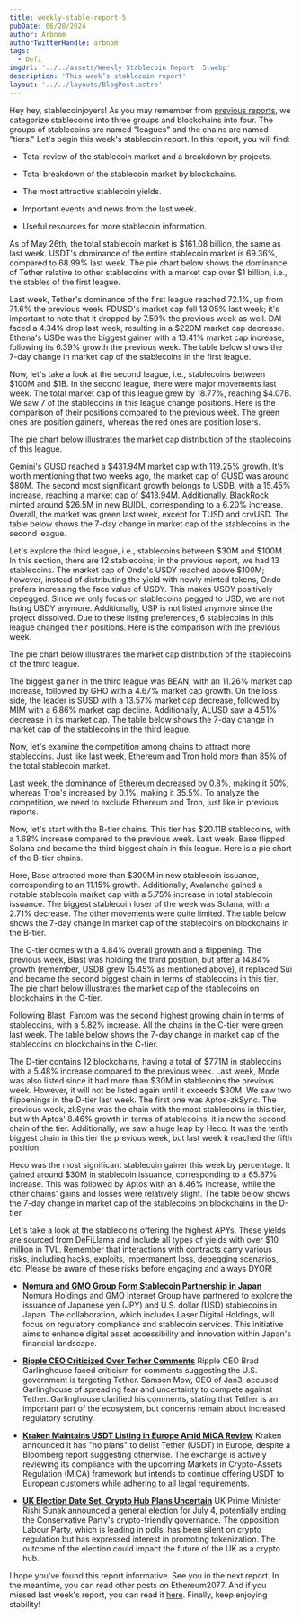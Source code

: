 ```yaml
---
title: weekly-stable-report-5
pubDate: 06/28/2024
author: Arbnom
authorTwitterHandle: arbnom
tags:
  - Defi
imgUrl: '../../assets/Weekly Stablecoin Report  5.webp'
description: 'This week’s stablecoin report'
layout: '../../layouts/BlogPost.astro'
---
```

Hey hey, stablecoinjoyers! As you may remember from [previous reports](https://ethereum2077.substack.com/s/stablecoin-reports), we categorize stablecoins into three groups and blockchains into four. The groups of stablecoins are named "leagues" and the chains are named "tiers." Let's begin this week's stablecoin report. In this report, you will find:

* Total review of the stablecoin market and a breakdown by projects.

* Total breakdown of the stablecoin market by blockchains.

* The most attractive stablecoin yields.

* Important events and news from the last week.

* Useful resources for more stablecoin information.

As of May 26th, the total stablecoin market is $161.08 billion, the same as last week. USDT's dominance of the entire stablecoin market is 69.36%, compared to 68.99% last week. The pie chart below shows the dominance of Tether relative to other stablecoins with a market cap over $1 billion, i.e., the stables of the first league.

Last week, Tether's dominance of the first league reached 72.1%, up from 71.6% the previous week. FDUSD's market cap fell 13.05% last week; it's important to note that it dropped by 7.59% the previous week as well. DAI faced a 4.34% drop last week, resulting in a $220M market cap decrease. Ethena's USDe was the biggest gainer with a 13.41% market cap increase, following its 6.39% growth the previous week. The table below shows the 7-day change in market cap of the stablecoins in the first league.

Now, let's take a look at the second league, i.e., stablecoins between $100M and $1B. In the second league, there were major movements last week. The total market cap of this league grew by 18.77%, reaching $4.07B. We saw 7 of the stablecoins in this league change positions. Here is the comparison of their positions compared to the previous week. The green ones are position gainers, whereas the red ones are position losers.

The pie chart below illustrates the market cap distribution of the stablecoins of this league.

Gemini's GUSD reached a $431.94M market cap with 119.25% growth. It's worth mentioning that two weeks ago, the market cap of GUSD was around $80M. The second most significant growth belongs to USDB, with a 15.45% increase, reaching a market cap of $413.94M. Additionally, BlackRock minted around $26.5M in new BUIDL, corresponding to a 6.20% increase. Overall, the market was green last week, except for TUSD and crvUSD. The table below shows the 7-day change in market cap of the stablecoins in the second league.

Let's explore the third league, i.e., stablecoins between $30M and $100M. In this section, there are 12 stablecoins; in the previous report, we had 13 stablecoins. The market cap of Ondo's USDY reached above $100M; however, instead of distributing the yield with newly minted tokens, Ondo prefers increasing the face value of USDY. This makes USDY positively depegged. Since we only focus on stablecoins pegged to USD, we are not listing USDY anymore. Additionally, USP is not listed anymore since the project dissolved. Due to these listing preferences, 6 stablecoins in this league changed their positions. Here is the comparison with the previous week.

The pie chart below illustrates the market cap distribution of the stablecoins of the third league.

The biggest gainer in the third league was BEAN, with an 11.26% market cap increase, followed by GHO with a 4.67% market cap growth. On the loss side, the leader is SUSD with a 13.57% market cap decrease, followed by MIM with a 6.86% market cap decline. Additionally, ALUSD saw a 4.51% decrease in its market cap. The table below shows the 7-day change in market cap of the stablecoins in the third league.

Now, let's examine the competition among chains to attract more stablecoins. Just like last week, Ethereum and Tron hold more than 85% of the total stablecoin market.

Last week, the dominance of Ethereum decreased by 0.8%, making it 50%, whereas Tron's increased by 0.1%, making it 35.5%. To analyze the competition, we need to exclude Ethereum and Tron, just like in previous reports.

Now, let's start with the B-tier chains. This tier has $20.11B stablecoins, with a 1.68% increase compared to the previous week. Last week, Base flipped Solana and became the third biggest chain in this league. Here is a pie chart of the B-tier chains.

Here, Base attracted more than $300M in new stablecoin issuance, corresponding to an 11.15% growth. Additionally, Avalanche gained a notable stablecoin market cap with a 5.75% increase in total stablecoin issuance. The biggest stablecoin loser of the week was Solana, with a 2.71% decrease. The other movements were quite limited. The table below shows the 7-day change in market cap of the stablecoins on blockchains in the B-tier.

The C-tier comes with a 4.84% overall growth and a flippening. The previous week, Blast was holding the third position, but after a 14.84% growth (remember, USDB grew 15.45% as mentioned above), it replaced Sui and became the second biggest chain in terms of stablecoins in this tier. The pie chart below illustrates the market cap of the stablecoins on blockchains in the C-tier.

Following Blast, Fantom was the second highest growing chain in terms of stablecoins, with a 5.82% increase. All the chains in the C-tier were green last week. The table below shows the 7-day change in market cap of the stablecoins on blockchains in the C-tier.

The D-tier contains 12 blockchains, having a total of $771M in stablecoins with a 5.48% increase compared to the previous week. Last week, Mode was also listed since it had more than $30M in stablecoins the previous week. However, it will not be listed again until it exceeds $30M. We saw two flippenings in the D-tier last week. The first one was Aptos-zkSync. The previous week, zkSync was the chain with the most stablecoins in this tier, but with Aptos' 8.46% growth in terms of stablecoins, it is now the second chain of the tier. Additionally, we saw a huge leap by Heco. It was the tenth biggest chain in this tier the previous week, but last week it reached the fifth position.

Heco was the most significant stablecoin gainer this week by percentage. It gained around $30M in stablecoin issuance, corresponding to a 65.87% increase. This was followed by Aptos with an 8.46% increase, while the other chains' gains and losses were relatively slight. The table below shows the 7-day change in market cap of the stablecoins on blockchains in the D-tier.

Let's take a look at the stablecoins offering the highest APYs. These yields are sourced from DeFiLlama and include all types of yields with over $10 million in TVL. Remember that interactions with contracts carry various risks, including hacks, exploits, impermanent loss, depegging scenarios, etc. Please be aware of these risks before engaging and always DYOR!

* **[Nomura and GMO Group Form Stablecoin Partnership in Japan](https://cointelegraph.com/news/nomura-holdings-gmo-group-stablecoin-research-partnership-japan)** Nomura Holdings and GMO Internet Group have partnered to explore the issuance of Japanese yen (JPY) and U.S. dollar (USD) stablecoins in Japan. The collaboration, which includes Laser Digital Holdings, will focus on regulatory compliance and stablecoin services. This initiative aims to enhance digital asset accessibility and innovation within Japan's financial landscape.

* **[Ripple CEO Criticized Over Tether Comments](https://cointelegraph.com/news/ripple-garlinghouse-tether-samson-mow)** Ripple CEO Brad Garlinghouse faced criticism for comments suggesting the U.S. government is targeting Tether. Samson Mow, CEO of Jan3, accused Garlinghouse of spreading fear and uncertainty to compete against Tether. Garlinghouse clarified his comments, stating that Tether is an important part of the ecosystem, but concerns remain about increased regulatory scrutiny.

* **[Kraken Maintains USDT Listing in Europe Amid MiCA Review](https://cointelegraph.com/news/crypto-exchange-kraken-no-plans-delist-usdt-tether-europe)** Kraken announced it has "no plans" to delist Tether (USDT) in Europe, despite a Bloomberg report suggesting otherwise. The exchange is actively reviewing its compliance with the upcoming Markets in Crypto-Assets Regulation (MiCA) framework but intends to continue offering USDT to European customers while adhering to all legal requirements.

* **[UK Election Date Set, Crypto Hub Plans Uncertain](https://www.coindesk.com/policy/2024/05/22/uk-sets-july-4-date-for-election-likely-to-oust-conservative-party-spelling-uncertainty-for-crypto-hub-plans/)** UK Prime Minister Rishi Sunak announced a general election for July 4, potentially ending the Conservative Party's crypto-friendly governance. The opposition Labour Party, which is leading in polls, has been silent on crypto regulation but has expressed interest in promoting tokenization. The outcome of the election could impact the future of the UK as a crypto hub.

I hope you've found this report informative. See you in the next report. In the meantime, you can read other posts on Ethereum2077. And if you missed last week's report, you can read it [here](https://ethereum2077.substack.com/p/weekly-stablecoin-report-4). Finally, keep enjoying stability!
